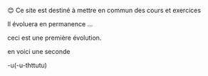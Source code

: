 😊 Ce site est destiné à mettre en commun des cours et exercices

Il évoluera en permanence ...

ceci est une première évolution. 

en voici une seconde





-u(-u-thttutu)